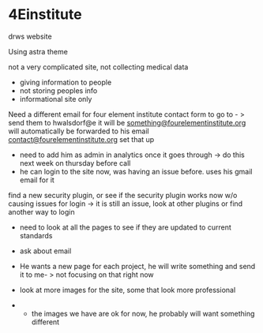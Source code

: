 # 4Einstitute
drws website

Using astra theme

not a very complicated site, 
not collecting medical data

- giving information to people
- not storing peoples info 
- informational site only

Need a different email for four element institute contact form to go to - > send them to  hwalsdorf@e it will be something@fourelementinstitute.org will automatically be forwarded to his email contact@fourelementinstitute.org set that up

- need to add him as admin in analytics once it goes through -> do this next week on thursday before call
- he can login to the site now, was having an issue before.  uses his gmail email for it



find a new security plugin, or see if the security plugin works now w/o causing issues for login -> it is still an issue, look at other plugins or find another way to login

- need to look at all the pages to see if they are updated to current standards
- ask about email 

- He wants a new page for each project, he will write something and send it to me- > not focusing on that right now
- look at more images for the site, some that look more professional
- - the images we have are ok for now, he probably will want something different
